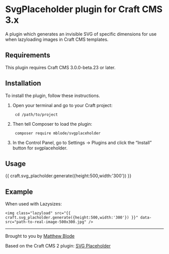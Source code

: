 # SvgPlaceholder plugin for Craft CMS 3.x

A plugin which generates an invisible SVG of specific dimensions for use when lazyloading images in Craft CMS templates.

## Requirements

This plugin requires Craft CMS 3.0.0-beta.23 or later.

## Installation

To install the plugin, follow these instructions.

1. Open your terminal and go to your Craft project:

        cd /path/to/project

2. Then tell Composer to load the plugin:

        composer require mblode/svgplaceholder

3. In the Control Panel, go to Settings → Plugins and click the “Install” button for svgplaceholder.

## Usage

{{ craft.svg_placholder.generate({height:500,width:'300'}) }}

## Example

When used with Lazysizes:

```
<img class="lazyload" src="{{ craft.svg_placholder.generate({height:500,width:'300'}) }}" data-src="path-to-real-image-500x300.jpg" />
```

---

Brought to you by [Matthew Blode](https://matthewblode.com)

Based on the Craft CMS 2 plugin: [SVG Placeholder](https://github.com/daltonrooney/svgplaceholder)
